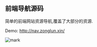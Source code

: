 ## 前端导航源码

简单的前端网站资源导航,覆盖了大部分的资源.

Demo: http://nav.zonglun.xin/

![mark](http://ojd94jpsx.qnssl.com/blog/20170214/154916771.png)

